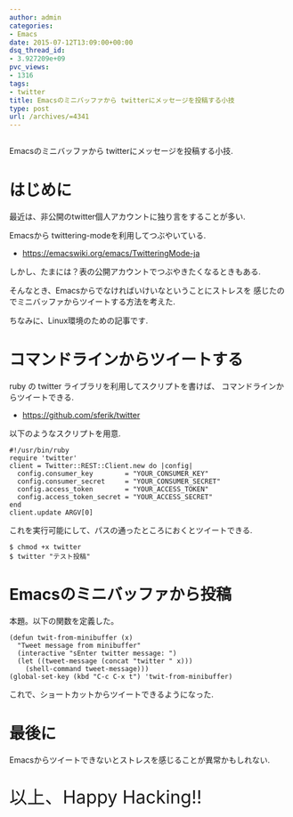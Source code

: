 ```yaml
---
author: admin
categories:
- Emacs
date: 2015-07-12T13:09:00+00:00
dsq_thread_id:
- 3.927209e+09
pvc_views:
- 1316
tags:
- twitter
title: Emacsのミニバッファから twitterにメッセージを投稿する小技
type: post
url: /archives/=4341
---
```


<img alt="" src="https://futurismo.biz/wp-content/uploads/emacs_logo.jpg"/>

Emacsのミニバッファから twitterにメッセージを投稿する小技.

はじめに
========

最近は、非公開のtwitter個人アカウントに独り言をすることが多い.

Emacsから twittering-modeを利用してつぶやいている.

-   <https://emacswiki.org/emacs/TwitteringMode-ja>

しかし、たまには？表の公開アカウントでつぶやきたくなるときもある.

そんなとき、Emacsからでなければいけいなということにストレスを
感じたのでミニバッファからツイートする方法を考えた.

ちなみに、Linux環境のための記事です.

コマンドラインからツイートする
==============================

ruby の twitter ライブラリを利用してスクリプトを書けば、
コマンドラインからツイートできる.

-   <https://github.com/sferik/twitter>

以下のようなスクリプトを用意.

``` {.ruby}
#!/usr/bin/ruby
require 'twitter'
client = Twitter::REST::Client.new do |config|
  config.consumer_key        = "YOUR_CONSUMER_KEY"
  config.consumer_secret     = "YOUR_CONSUMER_SECRET"
  config.access_token        = "YOUR_ACCESS_TOKEN"
  config.access_token_secret = "YOUR_ACCESS_SECRET"
end
client.update ARGV[0]
```

これを実行可能にして、パスの通ったところにおくとツイートできる.

``` {.commonlisp}
$ chmod +x twitter
$ twitter "テスト投稿"
```

Emacsのミニバッファから投稿
===========================

本題。以下の関数を定義した。

``` {.commonlisp}
(defun twit-from-minibuffer (x)
  "Tweet message from minibuffer"
  (interactive "sEnter twitter message: ")
  (let ((tweet-message (concat "twitter " x)))
    (shell-command tweet-message)))
(global-set-key (kbd "C-c C-x t") 'twit-from-minibuffer)
```

これで、ショートカットからツイートできるようになった.

最後に
======

Emacsからツイートできないとストレスを感じることが異常かもしれない.

<p style="font-size:32px">以上、Happy Hacking!!</p>
